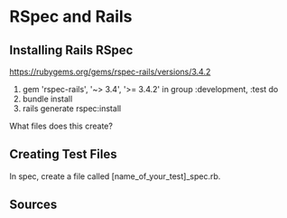 <!-- ![Cover Image](./cover-image.jpg)

*photo by [@edgarraw](https://unsplash.com/@edgarraw)* -->

# RSpec and Rails

## Installing Rails RSpec

https://rubygems.org/gems/rspec-rails/versions/3.4.2

1. gem 'rspec-rails', '~> 3.4', '>= 3.4.2' in group :development, :test do
2. bundle install
3. rails generate rspec:install

What files does this create?

## Creating Test Files

In spec, create a file called [name_of_your_test]_spec.rb.

## Sources

